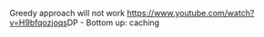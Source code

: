 Greedy approach will not work
https://www.youtube.com/watch?v=H9bfqozjoqs
​
DP - Bottom up: caching
​
